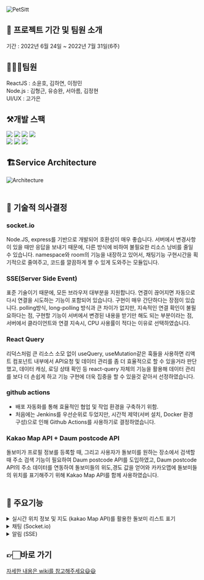 ![PetSitt](https://user-images.githubusercontent.com/30254570/181733324-25c5ba55-b010-49d3-9627-65df39ac523f.png)

## 📌 프로젝트 기간 및 팀원 소개
기간 : 2022년 6월 24일 ~ 2022년 7월 31일(6주)

## 👨‍👧‍👧팀원
ReactJS : 소윤호, 김하연, 이정민\
Node.js : 김형근, 유승완, 서아름, 김정현\
UI/UX : 고가은

## ⚒️개발 스팩
![](https://img.shields.io/badge/HTML5-E34F26?style=for-the-badge&logo=HTML5&logoColor=white)
![](https://img.shields.io/badge/styledComponents-db7093?style=for-the-badge&logo=styled-components&logoColor=white)
![](https://img.shields.io/badge/REACT-0A395B?style=for-the-badge&logo=REACT&logoColor=white)
![](https://img.shields.io/badge/Javascript-F7DF1E?style=for-the-badge&logo=JavaScript&logoColor=black)\
![](https://img.shields.io/badge/AXIOS-671ddf?style=for-the-badge&logo=AXIOS&logoColor=black)
![](https://img.shields.io/badge/reactquery-ff4154?style=for-the-badge&logo=reactquery&logoColor=black)
![](https://img.shields.io/badge/Socket.io-000000?style=for-the-badge&logo=Socket.io&logoColor=white)

## 🏗Service Architecture
![Architecture](https://user-images.githubusercontent.com/30254570/182975305-d5c93633-af7c-48a4-9a38-f170f5afb4ef.png)
<br/>
<br/>
## 🔧 기술적 의사결정
### socket.io
Node.JS, express를 기반으로 개발되어 호환성이 매우 좋습니다. 서버에서 변경사항이 있을 때만 응답을 보내기 때문에, 다른 방식에 비하여 불필요한 리소스 낭비를 줄일 수 있습니다. namespace와 room의 기능을 내장하고 있어서, 채팅기능 구현시간을 획기적으로 줄여주고, 코드를 깔끔하게 짤 수 있게 도와주는 모듈입니다.
### SSE(Server Side Event)
표준 기술이기 때문에, 모든 브라우저 대부분을 지원합니다. 연결이 끊어지면 자동으로 다시 연결을 시도하는 기능이 포함되어 있습니다. 구현이 매우 간단하다는 장점이 있습니다.
polling방식, long-polling 방식과 큰 차이가 없지만, 지속적인 연결 확인이 불필요하다는 점, 구현할 기능이 서버에서 변경된 내용을 받기만 해도 되는 부분이라는 점,
서버에서 클라이언트와 연결 지속시, CPU 사용률이 적다는 이유로 선택하였습니다.
### React Query
리덕스처럼 큰 리소스 소모 없이 useQuery, useMutation같은 훅들을 사용하면 리액트 컴포넌트 내부에서 API요청 및 데이터 관리를 좀 더 효율적으로 할 수 있을거라 판단했고, 데이터 캐싱, 로딩 상태 확인 등 react-query 자체의 기능을 활용해 데이터 관리를 보다 더 손쉽게 하고 기능 구현에 더욱 집중을 할 수 있을것 같아서 선정하였습니다.
### github actions
- 배포 자동화를 통해 효율적인 협업 및 작업 환경을 구축하기 위함.
- 처음에는 Jenkins를 우선순위로 두었지만, 시간적 제약(서버 설치, Docker 환경 구성)으로 인해 Github Actions를 사용하기로 결정하였습니다.
### Kakao Map API + Daum postcode API
돌보미가 프로필 정보를 등록할 때, 그리고 사용자가 돌보미를 원하는 장소에서 검색할 때 주소 검색 기능이 필요하여 Daum postcode API를 도입하였고, Daum postcode API의 주소 데이터를 연동하여 돌보미들의 위도,경도 값을 얻어와 카카오맵에 돌보미들의 위치를 표기해주기 위해 Kakao Map API를 함께 사용하였습니다.
<br/>
<br/>
## 🔎 주요기능
<details>
<summary>실시간 위치 정보 및 지도 (kakao Map API)를 활용한 돌보미 리스트 표기</summary>
<div markdown="1">
- 펫싯에 접속한 사용자의 실시간 위치 정보를 얻어와 근처의 돌보미 리스트를 보여줌
- 혹은 사용자가 검색한 주소 기준으로 가까운 곳에 위치한 돌보미 리스트 확인 가능
- 카카오 맵에서 돌보미 마커 선택 시, 해당 돌보미의 이름과 평점을 간단히 보여주고 돌보미 정보 카드를 클릭할 경우 해당 돌보미의 상세 페이지로 이동\
![Group 9](https://user-images.githubusercontent.com/47635373/182986616-5343e2c3-651e-48f2-b400-c689321b34ce.png)
</div>
</details>

<details>
<summary>채팅 (Socket.io)</summary>
<div markdown="1">
- 각 시터에 해당된 채팅방 생성
- 채팅창 상단에 위치 시, 새로운 채팅메세지를 스크롤다운 없이 확인가능\
![Group 2](https://user-images.githubusercontent.com/47635373/182986632-01005204-13c9-4d08-9a47-c5fb893bd445.png)
</div>
</details>

<details>
<summary>알림 (SSE)</summary>
<div markdown="1">
- 채팅방에 접속해있지 않거나, 새로 사이트에 로그인 했을 경우 새로운 알림 아이콘 표시
- 로그인 중 새로운 메시지를 전송받았을 경우
- 펫싯 사이트에 접속해있지 않다가 다시 로그인 했을 때 새로운 메세지가 있는 경우\
![Group 6](https://user-images.githubusercontent.com/47635373/182986635-7805791f-c59b-4eb8-8a84-b6790fee59da.png)
</div>
</details>

## 👉🏻바로 가기
[자세한 내용은 wiki를 참고해주세요😃😃](https://github.com/PetSitt/petsitt_frontend/wiki)
